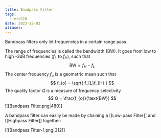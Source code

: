 ```yaml
---
title: Bandpass Filter
tags:
  - mte220
date: 2023-12-03
aliases:
---
```

Bandpass filters only let frequencies in a certain range pass. 

The range of frequencies is called the bandwidth (BW). It goes from low to high -3dB frequencies ($f_{L}$ to $f_{H}$), such that
$$
\text{BW} = f_{H}-f_{L}
$$
The center frequency $f_{o}$ is a geometric mean such that
$$
f_{o} = \sqrt{ f_{L}f_{H} }
$$
The quality factor $Q$ is a measure of frequency selectivity
$$
Q = \frac{f_{o}}{\text{BW}}
$$
![[Bandpass Filter.png|480]]

A bandpass filter can easily be made by chaining a [[Low-pass Filter]] and [[Highpass Filter]] together:

![[Bandpass Filter-1.png|312]]